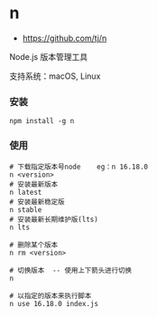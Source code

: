# n

- https://github.com/tj/n

Node.js 版本管理工具

支持系统：macOS, Linux

### 安装

```shell
npm install -g n
```

### 使用

```shell
# 下载指定版本号node    eg：n 16.18.0
n <version>
# 安装最新版本
n latest
# 安装最新稳定版
n stable
# 安装最新长期维护版(lts)
n lts

# 删除某个版本
n rm <version>

# 切换版本  -- 使用上下箭头进行切换
n

# 以指定的版本来执行脚本
n use 16.18.0 index.js
```
